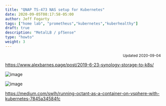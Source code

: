 ```yaml
---
title: "QNAP TS-473 NAS setup for Kubernetes"
date: 2020-09-05T08:17:58-05:00
author: Jeff Fogarty
tags: ["home lab", "prometheus","kubernetes","kuberhealthy"]
draft: true
description: "MetalLB / pfSense"
type: "howto"
weight: 3
---
```

<div style="font-size: 12px; text-align: right !important"; >Updated 2020-09-04 </div><p>

https://www.alexbarnes.page/post/2019-6-23-synology-storage-to-k8s/

![image](../../img/lab/nas/shared-folder.png)

![image](../../img/lab/nas/host-access.png)

https://medium.com/swlh/running-octant-as-a-container-on-vsphere-with-kubernetes-7845a34584fc